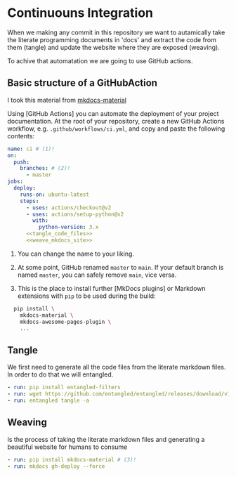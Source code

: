 # Continuouns Integration

When we making any commit in this repository we want to autamically take the literate programming documents in 'docs' and extract the code from them (tangle) and update the website where they are exposed (weaving).

To achive that automatation we are going to use GitHub actions.

## Basic structure of a GitHubAction

I took  this material from [mkdocs-material](https://squidfunk.github.io/mkdocs-material/publishing-your-site/#github-pages)

Using [GitHub Actions] you can automate the deployment of your project
documentation. At the root of your repository, create a new GitHub Actions
workflow, e.g. `.github/workflows/ci.yml`, and copy and paste the following
contents:

```yaml title="file://.github/workflows/ci.yml"
name: ci # (1)!
on:
  push:
    branches: # (2)!
      - master
jobs:
  deploy:
    runs-on: ubuntu-latest
    steps:
      - uses: actions/checkout@v2
      - uses: actions/setup-python@v2
        with:
          python-version: 3.x
      <<tangle_code_files>>
      <<weave_mkdocs_site>>

```

1.  You can change the name to your liking. 

2.  At some point, GitHub renamed `master` to `main`. If your default branch
        is named `master`, you can safely remove `main`, vice versa.

3.  This is the place to install further [MkDocs plugins] or Markdown extensions with `pip` to be used during the build:

``` sh
  pip install \
    mkdocs-material \
    mkdocs-awesome-pages-plugin \
    ...
```

## Tangle

We first need to generate all the code files from the literate markdown files. In order to do that we will entangled.

```yaml title="#tangle_code_files"
- run: pip install entangled-filters
- run: wget https://github.com/entangled/entangled/releases/download/v1.2.4/entangled-1.2.4-x86_64-GNU-Linux.tar.xz && tar --extract --file entangled-1.2.4-x86_64-GNU-Linux.tar.xz && sudo cp -r ./entangled-1.2.4/* /usr/local/
- run: entangled tangle -a
```

## Weaving
Is the process of taking the literate markdown files and generating a beautiful website for humans to consume
 
```yaml title="#weave_mkdocs_site"
- run: pip install mkdocs-material # (3)!
- run: mkdocs gh-deploy --force
```